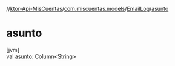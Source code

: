 //[ktor-Api-MisCuentas](../../../index.md)/[com.miscuentas.models](../index.md)/[EmailLog](index.md)/[asunto](asunto.md)

# asunto

[jvm]\
val [asunto](asunto.md): Column&lt;[String](https://kotlinlang.org/api/latest/jvm/stdlib/kotlin/-string/index.html)&gt;

